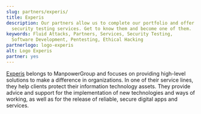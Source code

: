 ```yaml
---
slug: partners/experis/
title: Experis
description: Our partners allow us to complete our portfolio and offer better
  security testing services. Get to know them and become one of them.
keywords: Fluid Attacks, Partners, Services, Security Testing,
  Software Development, Pentesting, Ethical Hacking
partnerlogo: logo-experis
alt: Logo Experis
partner: yes
---
```


[Experis](https://experis.com/) belongs to ManpowerGroup and focuses on
providing high-level solutions to make a difference in organizations. In
one of their service lines, they help clients protect their information
technology assets. They provide advice and support for the
implementation of new technologies and ways of working, as well as for
the release of reliable, secure digital apps and services.
